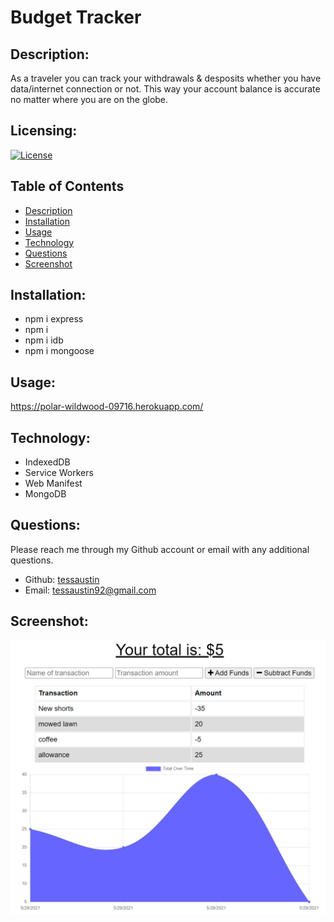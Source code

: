 # Budget Tracker

## Description:
As a traveler you can track your withdrawals & desposits whether you have data/internet connection or not. This way your account balance is accurate no matter where you are on the globe. 

## Licensing:
[![License](https://img.shields.io/badge/License-isc-blue.svg)](https://shields.io)

## Table of Contents 
* [Description](#description)
* [Installation](#installation)
* [Usage](#usage)
* [Technology](#technology)
* [Questions](#questions)
* [Screenshot](#screenshot)

## Installation:
- npm i express
- npm i
- npm i idb
- npm i mongoose

## Usage:
https://polar-wildwood-09716.herokuapp.com/

## Technology:
- IndexedDB
- Service Workers
- Web Manifest
- MongoDB

## Questions:
Please reach me through my Github account or email with any additional questions.
- Github: [tessaustin](https://github.com/tessaustin)
- Email: tessaustin92@gmail.com 

## Screenshot: 
![img](public/img/real-good.png)
